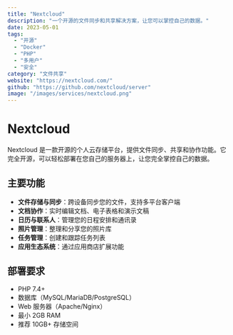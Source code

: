 ```yaml
---
title: "Nextcloud"
description: "一个开源的文件同步和共享解决方案，让您可以掌控自己的数据。"
date: 2023-05-01
tags:
  - "开源"
  - "Docker"
  - "PHP"
  - "多用户"
  - "安全"
category: "文件共享"
website: "https://nextcloud.com/"
github: "https://github.com/nextcloud/server"
image: "/images/services/nextcloud.png"
---
```


# Nextcloud

Nextcloud 是一款开源的个人云存储平台，提供文件同步、共享和协作功能。它完全开源，可以轻松部署在您自己的服务器上，让您完全掌控自己的数据。

## 主要功能

- **文件存储与同步**：跨设备同步您的文件，支持多平台客户端
- **文档协作**：实时编辑文档、电子表格和演示文稿
- **日历与联系人**：管理您的日程安排和通讯录
- **照片管理**：整理和分享您的照片库
- **任务管理**：创建和跟踪任务列表
- **应用生态系统**：通过应用商店扩展功能

## 部署要求

- PHP 7.4+
- 数据库（MySQL/MariaDB/PostgreSQL）
- Web 服务器（Apache/Nginx）
- 最小 2GB RAM
- 推荐 10GB+ 存储空间 